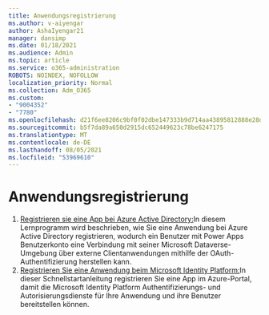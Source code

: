 ```yaml
---
title: Anwendungsregistrierung
ms.author: v-aiyengar
author: AshaIyengar21
manager: dansimp
ms.date: 01/18/2021
ms.audience: Admin
ms.topic: article
ms.service: o365-administration
ROBOTS: NOINDEX, NOFOLLOW
localization_priority: Normal
ms.collection: Adm_O365
ms.custom:
- "9004352"
- "7780"
ms.openlocfilehash: d21f6ee8206c9bf0f02dbe147333b9d714aa43895812888e28d564e37f56dca1
ms.sourcegitcommit: b5f7da89a650d2915dc652449623c78be6247175
ms.translationtype: MT
ms.contentlocale: de-DE
ms.lasthandoff: 08/05/2021
ms.locfileid: "53969610"
---
```

# <a name="application-registration"></a>Anwendungsregistrierung

1. [Registrieren sie eine App bei Azure Active Directory:](https://docs.microsoft.com/powerapps/developer/data-platform/walkthrough-register-app-azure-active-directory)In diesem Lernprogramm wird beschrieben, wie Sie eine Anwendung bei Azure Active Directory registrieren, wodurch ein Benutzer mit Power Apps Benutzerkonto eine Verbindung mit seiner Microsoft Dataverse-Umgebung über externe Clientanwendungen mithilfe der OAuth-Authentifizierung herstellen kann.
1. [Registrieren Sie eine Anwendung beim Microsoft Identity Platform:](https://docs.microsoft.com/azure/active-directory/develop/quickstart-register-app)In dieser Schnellstartanleitung registrieren Sie eine App im Azure-Portal, damit die Microsoft Identity Platform Authentifizierungs- und Autorisierungsdienste für Ihre Anwendung und ihre Benutzer bereitstellen können.
